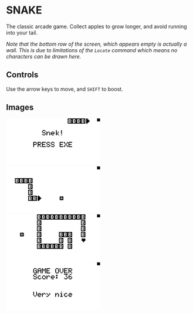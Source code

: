 # SNAKE

The classic arcade game. Collect apples to grow longer, and avoid running into your tail.

_Note that the bottom row of the screen, which appears empty is actually a wall. This is due to limitations of the `Locate` command which means no characters can be drawn here._

## Controls

Use the arrow keys to move, and `SHIFT` to boost.

## Images

<p float="left">
<img style="width: 256px; image-rendering: pixelated;" src="../_images/img21.png">
<img style="width: 256px; image-rendering: pixelated;" src="../_images/img22.png">
<img style="width: 256px; image-rendering: pixelated;" src="../_images/img23.png">
<img style="width: 256px; image-rendering: pixelated;" src="../_images/img24.png">
</p>
